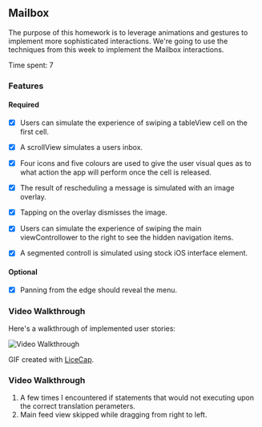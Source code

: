 ## Mailbox

The purpose of this homework is to leverage animations and gestures to implement more sophisticated interactions. We're going to use the techniques from this week to implement the Mailbox interactions.

Time spent: 7

### Features

#### Required

- [x] Users can simulate the experience of swiping a tableView cell on the first cell.
- [x] A scrollView simulates a users inbox.
- [x] Four icons and five colours are used to give the user visual ques as to what action the app will perform once the cell is released. 
- [x] The result of rescheduling a message is simulated with an image overlay.
- [x] Tapping on the overlay dismisses the image. 
- [x] Users can simulate the experience of swiping the main viewControllower to the right to see the hidden navigation items.
- [x] A segmented controll is simulated using stock iOS interface element.


#### Optional

- [x] Panning from the edge should reveal the menu.


### Video Walkthrough 

Here's a walkthrough of implemented user stories:

<img src='http://i.imgur.com/link/to/your/gif/file.gif' title='Video Walkthrough' width='' alt='Video Walkthrough' />

GIF created with [LiceCap](http://www.cockos.com/licecap/).


### Video Walkthrough

1. A few times I encountered if statements that would not executing upon the correct translation perameters.
2. Main feed view skipped while dragging from right to left. 

